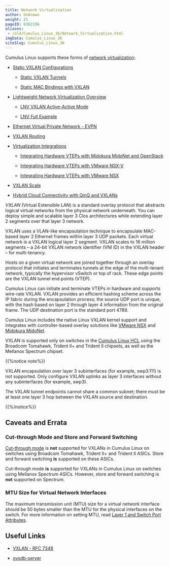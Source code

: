 ```yaml
---
title: Network Virtualization
author: Unknown
weight: 21
pageID: 8362196
aliases:
 - /old/Cumulus_Linux_36/Network_Virtualization.html
imgData: Cumulus_Linux_36
siteSlug: Cumulus_Linux_36
---
```

Cumulus Linux supports these forms of [network
virtualization](http://en.wikipedia.org/wiki/Network_virtualization):

  - [Static VXLAN
    Configurations](/old/Cumulus_Linux_36/Static_VXLAN_Configurations.html)
    
      - [Static VXLAN
        Tunnels](/old/Cumulus_Linux_36/Static_VXLAN_Tunnels.html)
    
      - [Static MAC Bindings with
        VXLAN](/old/Cumulus_Linux_36/Static_MAC_Bindings_with_VXLAN.html)

  - [Lightweight Network Virtualization
    Overview](/old/Cumulus_Linux_36/Lightweight_Network_Virtualization_Overview.html)
    
      - [LNV VXLAN Active-Active
        Mode](/old/Cumulus_Linux_36/LNV_VXLAN_Active-Active_Mode.html)
    
      - [LNV Full Example](/old/Cumulus_Linux_36/LNV_Full_Example.html)

  - [Ethernet Virtual Private Network -
    EVPN](/old/Cumulus_Linux_36/Ethernet_Virtual_Private_Network_-_EVPN.html)

  - [VXLAN Routing](/old/Cumulus_Linux_36/VXLAN_Routing.html)

  - [Virtualization
    Integrations](/old/Cumulus_Linux_36/Virtualization_Integrations.html)
    
      - [Integrating Hardware VTEPs with Midokura MidoNet and
        OpenStack](/old/Cumulus_Linux_36/Integrating_Hardware_VTEPs_with_Midokura_MidoNet_and_OpenStack.html)
    
      - [Integrating Hardware VTEPs with VMware
        NSX-V](/old/Cumulus_Linux_36/Integrating_Hardware_VTEPs_with_VMware_NSX-V.html)
    
      - [Integrating Hardware VTEPs with VMware
        NSX](/old/Cumulus_Linux_36/Integrating_Hardware_VTEPs_with_VMware_NSX.html)

  - [VXLAN Scale](/old/Cumulus_Linux_36/VXLAN_Scale.html)

  - [Hybrid Cloud Connectivity with QinQ and
    VXLANs](/old/Cumulus_Linux_36/Hybrid_Cloud_Connectivity_with_QinQ_and_VXLANs.html)

*VXLAN* (Virtual Extensible LAN) is a standard overlay protocol that
abstracts logical virtual networks from the physical network underneath.
You can deploy simple and scalable layer 3 Clos architectures while
extending layer 2 segments over that layer 3 network.

VXLAN uses a VLAN-like encapsulation technique to encapsulate MAC-based
layer 2 Ethernet frames within layer 3 UDP packets. Each virtual network
is a VXLAN logical layer 2 segment. VXLAN scales to 16 million segments
– a 24-bit VXLAN network identifier (VNI ID) in the VXLAN header – for
multi-tenancy.

Hosts on a given virtual network are joined together through an overlay
protocol that initiates and terminates tunnels at the edge of the
multi-tenant network, typically the hypervisor vSwitch or top of rack.
These edge points are the VXLAN tunnel end points (VTEP).

Cumulus Linux can initiate and terminate VTEPs in hardware and supports
wire-rate VXLAN. VXLAN provides an efficient hashing scheme across the
IP fabric during the encapsulation process; the source UDP port is
unique, with the hash based on layer 2 through layer 4 information from
the original frame. The UDP destination port is the standard port 4789.

Cumulus Linux includes the native Linux VXLAN kernel support and
integrates with controller-based overlay solutions like [VMware
NSX](/old/Cumulus_Linux_36/Integrating_Hardware_VTEPs_with_VMware_NSX.html)
and [Midokura
MidoNet](/old/Cumulus_Linux_36/Integrating_Hardware_VTEPs_with_Midokura_MidoNet_and_OpenStack.html).

VXLAN is supported only on switches in the [Cumulus Linux
HCL](http://cumulusnetworks.com/support/hcl/) using the Broadcom
Tomahawk, Trident II+ and Trident II chipsets, as well as the Mellanox
Spectrum chipset.

{{%notice note%}}

VXLAN encapsulation over layer 3 subinterfaces (for example, swp3.111)
is not supported. Only configure VXLAN uplinks as layer 3 interfaces
without any subinterfaces (for example, swp3).

The VXLAN tunnel endpoints cannot share a common subnet; there must be
at least one layer 3 hop between the VXLAN source and destination.

{{%/notice%}}

## Caveats and Errata

### Cut-through Mode and Store and Forward Switching

[Cut-through
mode](/old/Cumulus_Linux_36/Buffer_and_Queue_Management.html#src-8362498_BufferandQueueManagement-cut_through_mode)
is **not** supported for VXLANs in Cumulus Linux on switches using
Broadcom Tomahawk, Trident II+ and Trident II ASICs. Store and forward
switching **is** supported on these ASICs.

Cut-through mode **is** supported for VXLANs in Cumulus Linux on
switches using Mellanox Spectrum ASICs. However, store and forward
switching is **not** supported on Spectrum.

### MTU Size for Virtual Network Interfaces

The maximum transmission unit (MTU) size for a virtual network interface
should be 50 bytes smaller than the MTU for the physical interfaces on
the switch. For more information on setting MTU, read [Layer 1 and
Switch Port
Attributes](/old/Cumulus_Linux_36/Switch_Port_Attributes.html#src-8362492_SwitchPortAttributes-mtu_vxlan).

## Useful Links

  - [VXLAN - RFC 7348](https://tools.ietf.org/html/rfc7348)

  - [ovsdb-server](http://openvswitch.org/support/dist-docs/ovsdb-server.1.html)
